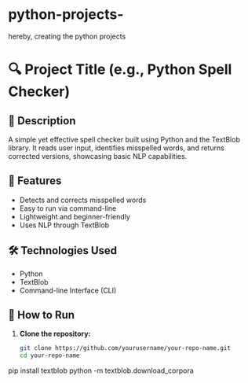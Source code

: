 # python-projects-
hereby, creating the python projects 
# 🔍 Project Title (e.g., Python Spell Checker)

## 📌 Description
A simple yet effective spell checker built using Python and the TextBlob library. It reads user input, identifies misspelled words, and returns corrected versions, showcasing basic NLP capabilities.

## 🚀 Features
- Detects and corrects misspelled words
- Easy to run via command-line
- Lightweight and beginner-friendly
- Uses NLP through TextBlob

## 🛠️ Technologies Used
- Python
- TextBlob
- Command-line Interface (CLI)

## 📁 How to Run

1. **Clone the repository:**
   ```bash
   git clone https://github.com/yourusername/your-repo-name.git
   cd your-repo-name
pip install textblob
python -m textblob.download_corpora

